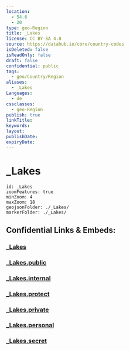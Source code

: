 ```yaml
---
location:
  - 54.6
  - 20
type: geo-Region
title: _Lakes
license: CC BY-SA 4.0
source: https://datahub.io/core/country-codes
isDeleted: false
isReadOnly: false
draft: false
confidential: public
tags:
  - geo/Country/Region
aliases:
  - _Lakes
Languages:
  - de
cssclasses:
  - geo-Region
publish: true
linkTitle:
keywords:
layout:
publishDate:
expiryDate:
---
```


# _Lakes

```leaflet
id: _Lakes
zoomFeatures: true 
minZoom: 4 
maxZoom: 18
geojsonFolder: ./_Lakes/
markerFolder: ./_Lakes/
```


## Confidential Links & Embeds: 

### [_Lakes](/_Standards/Earth/Continent/Europe/Europe~East/Russia/Russia~NorthWest/Kaliningrad~Oblast/_Lakes.md) 

### [_Lakes.public](/_public/Earth/Continent/Europe/Europe~East/Russia/Russia~NorthWest/Kaliningrad~Oblast/_Lakes.public.md) 

### [_Lakes.internal](/_internal/Earth/Continent/Europe/Europe~East/Russia/Russia~NorthWest/Kaliningrad~Oblast/_Lakes.internal.md) 

### [_Lakes.protect](/_protect/Earth/Continent/Europe/Europe~East/Russia/Russia~NorthWest/Kaliningrad~Oblast/_Lakes.protect.md) 

### [_Lakes.private](/_private/Earth/Continent/Europe/Europe~East/Russia/Russia~NorthWest/Kaliningrad~Oblast/_Lakes.private.md) 

### [_Lakes.personal](/_personal/Earth/Continent/Europe/Europe~East/Russia/Russia~NorthWest/Kaliningrad~Oblast/_Lakes.personal.md) 

### [_Lakes.secret](/_secret/Earth/Continent/Europe/Europe~East/Russia/Russia~NorthWest/Kaliningrad~Oblast/_Lakes.secret.md)

